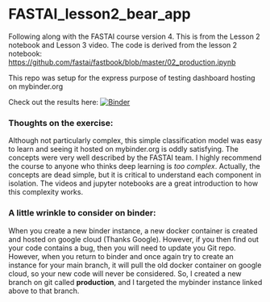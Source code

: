 # FASTAI_lesson2_bear_app
Following along with the FASTAI course version 4. This is from the Lesson 2 notebook and Lesson 3 video.
The code is derived from the lesson 2 notebook:
https://github.com/fastai/fastbook/blob/master/02_production.ipynb

This repo was setup for the express purpose of testing dashboard hosting on mybinder.org

Check out the results here:
[![Binder](https://mybinder.org/badge_logo.svg)](https://mybinder.org/v2/gh/Exocyst/FASTAI_lesson2_bear_app/production?labpath=voila%2Frender%2Fbear_app.ipynb)

### Thoughts on the exercise:
Although not particularly complex, this simple classification model was easy to learn and seeing it hosted on mybinder.org is oddly satisfying.  The concepts were very well described by the FASTAI team.  I highly recommend the course to anyone who thinks deep learning is *too complex*. Actually, the concepts are dead simple, but it is critical to understand each component in isolation.  The videos and jupyter notebooks are a great introduction to how this complexity works.

### A little wrinkle to consider on binder:
When you create a new binder instance, a new docker container is created and hosted on google cloud (Thanks Google). However, if you then find out your code contains a bug, then you will need to update you Git repo. However, when you return to binder and once again try to create an instance for your main branch, it will pull the old docker container on google cloud, so your new code will never be considered. So, I created a new branch on git called **production**, and I targeted the mybinder instance linked above to that branch.
